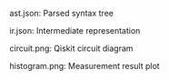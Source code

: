 ast.json: Parsed syntax tree

ir.json: Intermediate representation

circuit.png: Qiskit circuit diagram

histogram.png: Measurement result plot